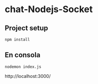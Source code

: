 # chat-Nodejs-Socket

## Project setup
```
npm install
```

## En consola
```
nodemon index.js
```

http://localhost:3000/

